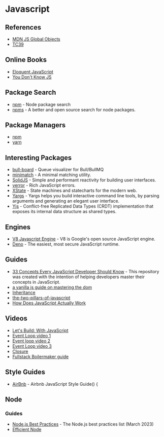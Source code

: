 # Javascript

## References

- [MDN JS Global Objects](https://developer.mozilla.org/en-US/docs/Web/JavaScript/Reference/Global_Objects)
- [TC39 ](https://www.ecma-international.org/technical-committees/tc39/?tab=general)

## Online Books

- [Eloquent JavaScript](https://eloquentjavascript.net/)
- [You Don't Know JS](https://github.com/getify/You-Dont-Know-JS/blob/1st-ed/README.md)

## Package Search

- [npm](https://www.npmjs.com/) - Node package search
- [npms](https://npms.io/) - A better and open source search for node packages.

## Package Managers

- [npm](https://docs.npmjs.com/)
- [yarn](https://yarnpkg.com/)

## Interesting Packages

- [bull-board](https://github.com/felixmosh/bull-board) - Queue visualizer for Bull/BullMQ
- [minimatch](https://github.com/isaacs/minimatch) - A minimal matching utility.
- [SolidJS](https://www.solidjs.com/) - Simple and performant reactivity for building user interfaces.
- [verror](https://github.com/TritonDataCenter/node-verror) - Rich JavaScript errors.
- [XState](https://xstate.js.org/) - State machines and statecharts for the modern web.
- [Yargs](https://github.com/yargs/yargs) - Yargs helps you build interactive command line tools, by parsing arguments and generating an elegant user interface.
- [Yjs](https://github.com/yjs/yjs) - Conflict-free Replicated Data Types (CRDT) implementation that exposes its internal data structure as shared types.

## Engines

- [V8 Javascript Engine](https://github.com/v8/v8) - V8 is Google's open source JavaScript engine.
- [Deno](https://deno.land/) - The easiest, most secure JavaScript runtime.

## Guides

- [33 Concepts Every JavaScript Developer Should Know](https://github.com/leonardomso/33-js-concepts) - This repository was created with the intention of helping developers master their concepts in JavaScript.
- [a vanilla js guide on mastering the dom](https://www.ronaldjamesgroup.com/blog/a-vanilla-js-guide-on-mastering-the-dom)
- [Inheritance](https://developer.mozilla.org/en-US/docs/Web/JavaScript/Inheritance_and_the_prototype_chain)
- [the-two-pillars-of-javascript](https://medium.com/javascript-scene/the-two-pillars-of-javascript-ee6f3281e7f3)
- [How Does JavaScript Actually Work](https://blog.sessionstack.com/how-does-javascript-actually-work-part-1-b0bacc073cf)

## Videos

- [Let's Build: With JavaScript](https://www.youtube.com/playlist?list=PL01nNIgQ4uxM1kntLfPh_3O2GIIdbLqKS)
- [Event Loop video 1](https://www.youtube.com/watch?v=8aGhZQkoFbQ&t=979s)
- [Event loop video 2](https://www.youtube.com/watch?v=XzXIMZMN9k4)
- [Event Loop video 3](https://www.youtube.com/watch?v=u1kqx6AenYw)
- [Closure](https://www.youtube.com/watch?v=71AtaJpJHw0)
- [Fullstack Boilermaker guide](https://www.youtube.com/playlist?list=PLx0iOsdUOUmn7D5XL4mRUftn8hvAJGs8H)

## Style Guides

- [AirBnb](https://github.com/airbnb/javascript) - Airbnb JavaScript Style Guide() {

## Node

### Guides

- [Node.js Best Practices](https://github.com/goldbergyoni/nodebestpractices) -  The Node.js best practices list (March 2023)
- [Efficient Node](https://github.com/samerbuna/efficient-node)